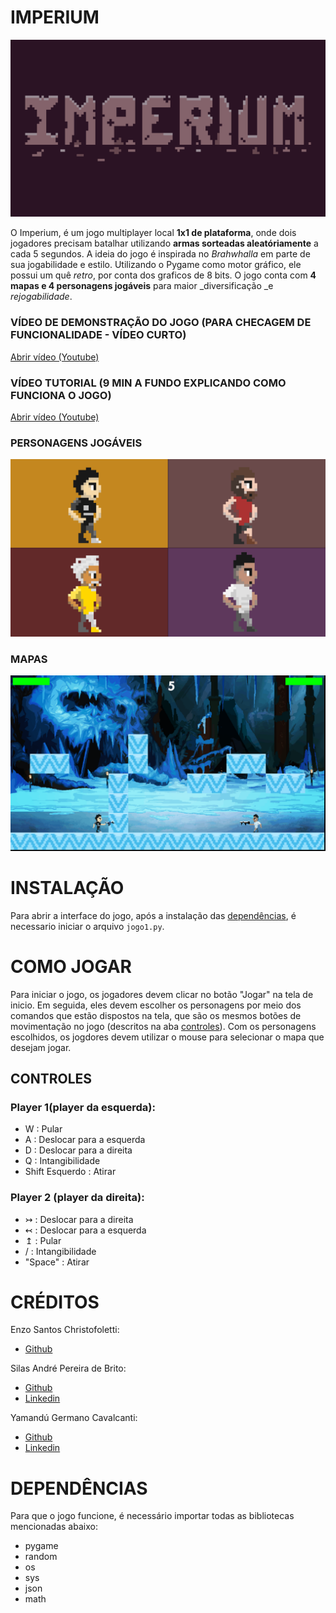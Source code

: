 # IMPERIUM
![](https://raw.githubusercontent.com/SilasAPB/Pygame/0ecbaee53d956621f996839c56b9e10b73da0903/jogo/assets/img/ImperiumMinimal.png)

O Imperium, é um jogo multiplayer local **1x1 de plataforma**, onde dois jogadores precisam batalhar utilizando **armas sorteadas aleatóriamente** a cada 5 segundos.
A ideia do jogo é inspirada no _Brahwhalla_ em parte de sua jogabilidade e estilo. Utilizando o Pygame como motor gráfico, ele possui um quê _retro_, por conta dos graficos de 8 bits.
O jogo conta com **4 mapas e 4 personagens jogáveis** para maior _diversificação _e _rejogabilidade_.

### VÍDEO DE DEMONSTRAÇÃO DO JOGO (PARA CHECAGEM DE FUNCIONALIDADE - VÍDEO CURTO)
[Abrir vídeo (Youtube)](https://www.youtube.com/watch?v=CU9WjGB_97A)

### VÍDEO TUTORIAL (9 MIN A FUNDO EXPLICANDO COMO FUNCIONA O JOGO)
[Abrir vídeo (Youtube)](https://www.youtube.com/watch?v=njqOKVL91vQ)

### PERSONAGENS JOGÁVEIS
![](https://github.com/SilasAPB/Pygame/blob/main/jogo/assets/img/CharactersPose.png)

### MAPAS
![](https://github.com/SilasAPB/Pygame/blob/main/jogo/assets/img/maps.gif)

# INSTALAÇÃO

Para abrir a interface do jogo, após a instalação das [dependências](#depend%C3%AAncias), é necessario iniciar o arquivo `jogo1.py`.



# COMO JOGAR

Para iniciar o jogo, os jogadores devem clicar no botão "Jogar" na tela de inicio. Em seguida, eles devem escolher os personagens por meio dos comandos que estão dispostos na tela, que são os mesmos botões de movimentação no jogo (descritos na aba [controles](#controles)). Com os personagens escolhidos, os jogdores devem utilizar o mouse para selecionar o mapa que desejam jogar.

## CONTROLES
### Player 1(player da esquerda):

* W : Pular
* A : Deslocar para a esquerda
* D : Deslocar para a direita
* Q : Intangibilidade 
* Shift Esquerdo : Atirar


### Player 2 (player da direita):

* ↣ : Deslocar para a direita
* ↢ : Deslocar para a esquerda
* ↥ : Pular
* / : Intangibilidade
* "Space" : Atirar



# CRÉDITOS

Enzo Santos Christofoletti:
* [Github](https://github.com/enzochristo)

Silas André Pereira de Brito:
* [Github](https://github.com/SilasAPB)
* [Linkedin](https://www.linkedin.com/in/silas-pereira-09198620b/)

Yamandú Germano Cavalcanti:
* [Github](https://github.com/YamanduGermano)
* [Linkedin](https://www.linkedin.com/in/yamandu-germano/)



# DEPENDÊNCIAS

Para que o jogo funcione, é necessário importar todas as bibliotecas mencionadas abaixo:
* pygame
* random
* os
* sys 
* json
* math

